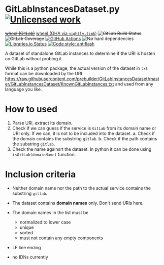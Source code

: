 GitLabInstancesDataset.py [![Unlicensed work](https://raw.githubusercontent.com/unlicense/unlicense.org/master/static/favicon.png)](https://unlicense.org/)
==========================
~~[wheel (GitLab)](https://gitlab.com/prebuilder/GitLabInstancesDataset.py/-/jobs/artifacts/master/raw/dist/GitLabInstancesDataset-0.CI-py3-none-any.whl?job=build)~~
[wheel (GHA via `nightly.link`)](https://nightly.link/prebuilder/GitLabInstancesDataset.py/workflows/CI/master/GitLabInstancesDataset-0.CI-py3-none-any.whl)
~~![GitLab Build Status](https://gitlab.com/prebuilder/GitLabInstancesDataset.py/badges/master/pipeline.svg)~~
~~![GitLab Coverage](https://gitlab.com/prebuilder/GitLabInstancesDataset.py/badges/master/coverage.svg)~~
[![GitHub Actions](https://github.com/prebuilder/GitLabInstancesDataset.py/workflows/CI/badge.svg)](https://github.com/prebuilder/GitLabInstancesDataset.py/actions/)
![N∅ hard dependencies](https://shields.io/badge/-N∅_Ъ_deps!-0F0)
[![Libraries.io Status](https://img.shields.io/librariesio/github/prebuilder/GitLabInstancesDataset.py.svg)](https://libraries.io/github/prebuilder/GitLabInstancesDataset.py)
[![Code style: antiflash](https://img.shields.io/badge/code%20style-antiflash-FFF.svg)](https://github.com/KOLANICH-tools/antiflash.py)

A dataset of standalone GitLab instances to determine if the URI is hosten on GitLab without probing it.

While this is a python package, the actual version of the dataset in `txt` format can be downloaded by the URI https://raw.githubusercontent.com/prebuilder/GitLabInstancesDataset/master/GitLabInstancesDataset/KnownGitLabInstances.txt and used from any language you like.

# How to used

1. Parse URI, extract its domain.
2. Check if we can guess if the service is `GitLab` from its domain name or URI only. If we can, it is not to be included into the dataset.
	a. Check if the domain contains the substring `gitlab`. 
	b. Check if the path contains the substring `gitlab`. 
3. Check the name againsrt the dataset. In python it can be done using `isGitLab(domainName)` function.

# Inclusion criteria

* Neither domain name nor the path to the actual service contains the substring `gitlab`.
* The dataset contains **domain names** only. Don't send URIs here.
* The domain names in the list must be
	* normalized to lower case
	* unique
	* sorted
	* must not contain any empty components

* LF line ending
* no IDNs currently
